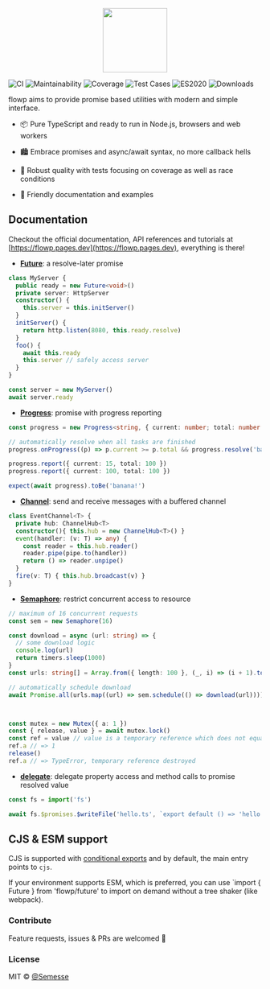 <p align="center"><img src="./assets/flowp.svg" width="128" height="128"/></p>

![CI](https://img.shields.io/github/actions/workflow/status/Semesse/flowp/ci.yaml?branch=master&style=flat-square)
![Maintainability](https://img.shields.io/codeclimate/maintainability/Semesse/flowp?style=flat-square)
![Coverage](https://img.shields.io/codeclimate/coverage/Semesse/flowp?style=flat-square)
![Test Cases](https://img.shields.io/badge/Test%20Cases-93-brightgreen?style=flat-square)
![ES2020](https://img.shields.io/badge/ECMAScript-2020-brightgreen?style=flat-square)
![Downloads](https://img.shields.io/npm/dm/flowp?style=flat-square)

flowp aims to provide promise based utilities with modern and simple interface.

- 📦 Pure TypeScript and ready to run in Node.js, browsers and web workers

- 🏙 Embrace promises and async/await syntax, no more callback hells

- 🧱 Robust quality with tests focusing on coverage as well as race conditions

- 🔰 Friendly documentation and examples

## Documentation

Checkout the official documentation, API references and tutorials at [https://flowp.pages.dev](https://flowp.pages.dev), everything is there!

- **[Future](https://flowp.pages.dev/docs/tutorial/future/)**: a resolve-later promise
```typescript
class MyServer {
  public ready = new Future<void>()
  private server: HttpServer
  constructor() {
    this.server = this.initServer()
  }
  initServer() {
    return http.listen(8080, this.ready.resolve)
  }
  foo() {
    await this.ready
    this.server // safely access server
  }
}

const server = new MyServer()
await server.ready
```
- **[Progress](https://flowp.pages.dev/docs/tutorial/progress)**: promise with progress reporting
```typescript
const progress = new Progress<string, { current: number; total: number }>({ current: 0, total: 100 })

// automatically resolve when all tasks are finished
progress.onProgress((p) => p.current >= p.total && progress.resolve('banana!'))

progress.report({ current: 15, total: 100 })
progress.report({ current: 100, total: 100 })

expect(await progress).toBe('banana!')
```
- **[Channel](https://flowp.pages.dev/docs/tutorial/channel/overview/)**: send and receive messages with a buffered channel
```typescript
class EventChannel<T> {
  private hub: ChannelHub<T>
  constructor(){ this.hub = new ChannelHub<T>() }
  event(handler: (v: T) => any) {
    const reader = this.hub.reader()
    reader.pipe(pipe.to(handler))
    return () => reader.unpipe()
  }
  fire(v: T) { this.hub.broadcast(v) }
}
```
- **[Semaphore](https://flowp.pages.dev/docs/tutorial/semaphore/overview/)**: restrict concurrent access to resource
```typescript
// maximum of 16 concurrent requests
const sem = new Semaphore(16)

const download = async (url: string) => {
  // some download logic
  console.log(url)
  return timers.sleep(1000)
}
const urls: string[] = Array.from({ length: 100 }, (_, i) => (i + 1).toString())

// automatically schedule download
await Promise.all(urls.map((url) => sem.schedule(() => download(url))))



const mutex = new Mutex({ a: 1 })
const { release, value } = await mutex.lock()
const ref = value // value is a temporary reference which does not equal the value stores in mutex
ref.a // => 1
release()
ref.a // => TypeError, temporary reference destroyed
```
- **[delegate](https://flowp.pages.dev/docs/tutorial/future/)**: delegate property access and method calls to promise resolved value
```typescript
const fs = import('fs')

await fs.$promises.$writeFile('hello.ts', `export default () => 'hello world!'`)
```

## CJS & ESM support

CJS is supported with [conditional exports](https://nodejs.org/api/packages.html#conditional-exports) and by default, the main entry points to `cjs`.

If your environment supports ESM, which is preferred, you can use `import { Future } from 'flowp/future' to import on demand without a tree shaker (like webpack).


### Contribute

Feature requests, issues & PRs are welcomed 🥰

### License

MIT © [@Semesse](https://github.com/Semesse)

